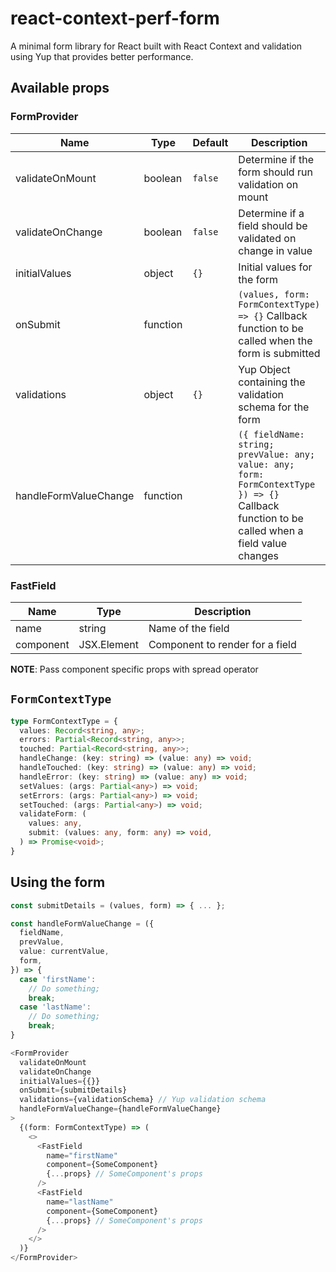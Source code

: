 # react-context-perf-form

A minimal form library for React built with React Context and validation using Yup that provides better performance.

## Available props

### FormProvider

| Name | Type | Default | Description |
| - | - | - | - |
| validateOnMount | boolean | `false` | Determine if the form should run validation on mount |
| validateOnChange | boolean | `false` | Determine if a field should be validated on change in value |
| initialValues | object | `{}` | Initial values for the form |
| onSubmit | function |  | `(values, form: FormContextType) => {}` Callback function to be called when the form is submitted |
| validations | object | `{}` | Yup Object containing the validation schema for the form |
| handleFormValueChange | function |  | `({ fieldName: string; prevValue: any; value: any; form: FormContextType }) => {}` Callback function to be called when a field value changes |

### FastField

| Name | Type | Description |
| - | - | - |
| name | string | Name of the field |
| component | JSX.Element | Component to render for a field |

**NOTE**: Pass component specific props with spread operator

## `FormContextType`

```typescript
type FormContextType = {
  values: Record<string, any>;
  errors: Partial<Record<string, any>>;
  touched: Partial<Record<string, any>>;
  handleChange: (key: string) => (value: any) => void;
  handleTouched: (key: string) => (value: any) => void;
  handleError: (key: string) => (value: any) => void;
  setValues: (args: Partial<any>) => void;
  setErrors: (args: Partial<any>) => void;
  setTouched: (args: Partial<any>) => void;
  validateForm: (
    values: any,
    submit: (values: any, form: any) => void,
  ) => Promise<void>;
}
```

## Using the form

```typescript
const submitDetails = (values, form) => { ... };

const handleFormValueChange = ({
  fieldName,
  prevValue,
  value: currentValue,
  form,
}) => {
  case 'firstName':
    // Do something;
    break;
  case 'lastName':
    // Do something;
    break;
}

<FormProvider
  validateOnMount
  validateOnChange
  initialValues={{}}
  onSubmit={submitDetails}
  validations={validationSchema} // Yup validation schema
  handleFormValueChange={handleFormValueChange}
>
  {(form: FormContextType) => (
    <>
      <FastField
        name="firstName"
        component={SomeComponent} 
        {...props} // SomeComponent's props 
      />
      <FastField
        name="lastName"
        component={SomeComponent} 
        {...props} // SomeComponent's props 
      />
    </>
  )}
</FormProvider>
```